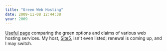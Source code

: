 ```yaml
---
title: "Green Web Hosting"
date: 2009-11-08 12:44:38
year: 2009
---
```

<a href="http://www.paystolivegreen.com/2009/06/green-web-hosting-comparison/">Useful page</a> comparing the green options and claims of various web hosting services. My host, <a href="http://www.site5.com">Site5</a>, isn't even listed; renewal is coming up, and I may switch.
